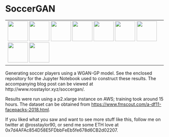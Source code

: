 # SoccerGAN
<table>
  <td>
<img src="http://www.rosstaylor.xyz/content/images/2018/03/player1.png" width="64">
<img src="http://www.rosstaylor.xyz/content/images/2018/03/player2.png" width="64">
<img src="http://www.rosstaylor.xyz/content/images/2018/03/player3.png" width="64">
<img src="http://www.rosstaylor.xyz/content/images/2018/03/player4.png" width="64">
<img src="http://www.rosstaylor.xyz/content/images/2018/03/player5.png" width="64">
<img src="http://www.rosstaylor.xyz/content/images/2018/03/player6.png" width="64">
<img src="http://www.rosstaylor.xyz/content/images/2018/03/player7.png" width="64">
<img src="http://www.rosstaylor.xyz/content/images/2018/03/player8.png" width="64">
  <img src="http://www.rosstaylor.xyz/content/images/2018/03/player9.png" width="64"></td>
</table>
Generating soccer players using a WGAN-GP model. See the enclosed repository for the Jupyter Notebook used to construct these results. The accompanying blog post can be viewed at http://www.rosstaylor.xyz/soccergan/. 

Results were run using a p2.xlarge instance on AWS; training took around 15 hours. The dataset can be obtained from https://www.fmscout.com/a-df11-facepacks-2018.html.

If you liked what you saw and want to see more stuff like this, follow me on twitter at @rosstaylor90, or send me some ETH love at 0x7d4AFAc854D58E5FDbbFeEb5fe678d6CB2d02207.
